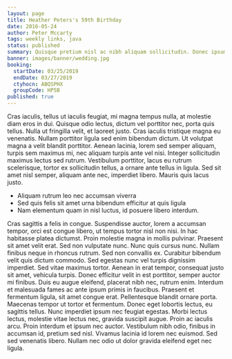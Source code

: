 ```yaml
---
layout: page
title: Heather Peters's 59th Birthday
date: 2016-05-24
author: Peter Mccarty
tags: weekly links, java
status: published
summary: Quisque pretium nisl ac nibh aliquam sollicitudin. Donec ipsum.
banner: images/banner/wedding.jpg
booking:
  startDate: 03/25/2019
  endDate: 03/27/2019
  ctyhocn: ABQSPHX
  groupCode: HP5B
published: true
---
```

Cras iaculis, tellus ut iaculis feugiat, mi magna tempus nulla, at molestie diam eros in dui. Quisque odio lectus, dictum vel porttitor nec, porta quis tellus. Nulla ut fringilla velit, et laoreet justo. Cras iaculis tristique magna eu venenatis. Nullam porttitor ligula sed enim bibendum dictum. Ut volutpat magna a velit blandit porttitor. Aenean lacinia, lorem sed semper aliquam, turpis sem maximus mi, nec aliquam turpis ante vel nisi. Integer sollicitudin maximus lectus sed rutrum. Vestibulum porttitor, lacus eu rutrum scelerisque, tortor ex sollicitudin tellus, a ornare ante tellus in ligula. Sed sit amet nisl semper, aliquam ante nec, imperdiet libero. Mauris quis lacus justo.

* Aliquam rutrum leo nec accumsan viverra
* Sed quis felis sit amet urna bibendum efficitur at quis ligula
* Nam elementum quam in nisl luctus, id posuere libero interdum.

Cras sagittis a felis in congue. Suspendisse auctor, lorem a accumsan tempor, orci est congue libero, ut tempus tortor nisl non nisi. In hac habitasse platea dictumst. Proin molestie magna in mollis pulvinar. Praesent sit amet velit erat. Sed non vulputate nunc. Nunc quis cursus nunc. Nullam finibus neque in rhoncus rutrum. Sed non convallis ex. Curabitur bibendum velit quis dictum commodo. Sed egestas nunc vel turpis dignissim imperdiet. Sed vitae maximus tortor. Aenean in erat tempor, consequat justo sit amet, vehicula turpis. Donec efficitur velit in est porttitor, semper auctor mi finibus. Duis eu augue eleifend, placerat nibh nec, rutrum enim. Interdum et malesuada fames ac ante ipsum primis in faucibus.
Praesent et fermentum ligula, sit amet congue erat. Pellentesque blandit ornare porta. Maecenas tempor ut tortor et fermentum. Donec eget lobortis lectus, eu sagittis tellus. Nunc imperdiet ipsum nec feugiat egestas. Morbi lectus lectus, molestie vitae lectus nec, gravida suscipit augue. Proin ac iaculis arcu. Proin interdum et ipsum nec auctor. Vestibulum nibh odio, finibus in accumsan id, pretium sed nisl. Vivamus lacinia id lorem nec euismod. Sed sed venenatis libero. Nullam nec odio ut dolor gravida eleifend eget nec ligula.

